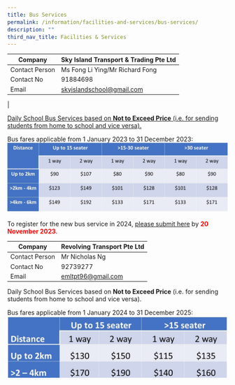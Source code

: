```yaml
---
title: Bus Services
permalink: /information/facilities-and-services/bus-services/
description: ""
third_nav_title: Facilities & Services
---
```

| Company | Sky Island Transport &amp; Trading Pte Ltd |
|---|---|
| Contact Person | Ms Fong Li Ying/Mr Richard Fong |
| Contact No | 91884698 |
| Email  | [skyislandschool@gmail.com](mailto:skyislandschool@gmail.com) |
|

<u>Daily School Bus Services based on <b>Not to Exceed Price</b> (i.e. for sending students from home to school and vice versa). </u>

Bus fares applicable from 1 January 2023 to 31 December 2023:
![](/images/schbuscost2023.jpg)<br>
<br>
To register for the new bus service in 2024, [please submit here](https://booking-eml.solo-cloud.com/schoolbus/) by <b><font color="#ff0000">20 November 2023</font></b>.

| Company | Revolving Transport Pte Ltd |
|---|---|
| Contact Person | Mr Nicholas Ng |
| Contact No | 92739277 |
| Email  | [emltpt96@gmail.com](mailto:emltpt96@gmail.com)  ||
	
Daily School Bus Services based on <b>Not to Exceed Price</b> (i.e. for sending students from home to school and vice versa). 

Bus fares applicable from 1 January 2024 to 31 December 2025:
![](/images/schbuscost.jpg)